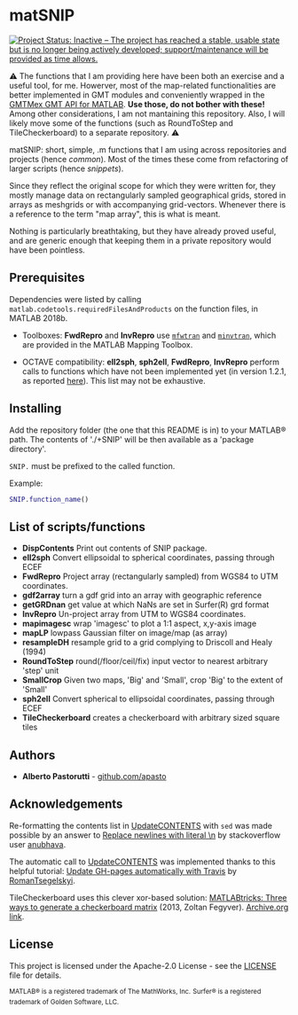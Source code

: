 <!--README.md is generated by UpdateCONTENTS.sh-->
<!--Changes to README.md will be lost.-->

# matSNIP

[![Project Status: Inactive – The project has reached a stable, usable state but is no longer being actively developed; support/maintenance will be provided as time allows.](https://www.repostatus.org/badges/latest/inactive.svg)](https://www.repostatus.org/#inactive)

⚠️ The functions that I am providing here have been both an exercise and a useful tool, for me. Howerver, most of the map-related functionalities are better implemented in GMT modules and conveniently wrapped in the [GMTMex GMT API for MATLAB](https://github.com/GenericMappingTools/gmtmex). **Use those, do not bother with these!** Among other considerations, I am not mantaining this repository. Also, I will likely move some of the functions (such as RoundToStep and TileCheckerboard) to a separate repository. ⚠️

matSNIP: short, simple, .m functions that I am using across repositories and projects (hence *common*).
Most of the times these come from refactoring of larger scripts (hence *snippets*).

Since they reflect the original scope for which they were written for, they mostly manage data on rectangularly sampled geographical grids, stored in arrays as meshgrids or with accompanying grid-vectors.
Whenever there is a reference to the term "map array", this is what is meant.

Nothing is particularly breathtaking, but they have already proved useful, and are generic enough that keeping them in a private repository would have been pointless.

## Prerequisites

Dependencies were listed by calling `matlab.codetools.requiredFilesAndProducts` on the function files, in MATLAB 2018b.

* Toolboxes: **FwdRepro** and **InvRepro** use [`mfwtran`](https://mathworks.com/help/map/ref/mfwdtran.html) and [`minvtran`](https://mathworks.com/help/map/ref/minvtran.html), which are provided in the MATLAB Mapping Toolbox.

* OCTAVE compatibility: **ell2sph**, **sph2ell**, **FwdRepro**, **InvRepro** perform calls to functions which have not been implemented yet (in version 1.2.1, as reported [here](https://wiki.octave.org/Mapping_package#Missing_functions)). This list may not be exhaustive.

## Installing

Add the repository folder (the one that this README is in) to your MATLAB® path.
The contents of './+SNIP' will be then available as a 'package directory'.

`SNIP.` must be prefixed to the called function.

Example:

```matlab
SNIP.function_name()
```
## List of scripts/functions

- **DispContents** Print out contents of SNIP package.
- **ell2sph** Convert ellipsoidal to spherical coordinates, passing through ECEF
- **FwdRepro** Project array (rectangularly sampled) from WGS84 to UTM coordinates.
- **gdf2array** turn a gdf grid into an array with geographic reference
- **getGRDnan** get value at which NaNs are set in Surfer(R) grd format
- **InvRepro** Un-project array from UTM to WGS84 coordinates.
- **mapimagesc** wrap 'imagesc' to plot a 1:1 aspect, x,y-axis image
- **mapLP** lowpass Gaussian filter on image/map (as array)
- **resampleDH** resample grid to a grid complying to Driscoll and Healy (1994)
- **RoundToStep** round(/floor/ceil/fix) input vector to nearest arbitrary 'step' unit
- **SmallCrop** Given two maps, 'Big' and 'Small', crop 'Big' to the extent of 'Small'
- **sph2ell** Convert spherical to ellipsoidal coordinates, passing through ECEF
- **TileCheckerboard** creates a checkerboard with arbitrary sized square tiles

## Authors

- **Alberto Pastorutti** - [github.com/apasto](https://github.com/apasto)

## Acknowledgements

Re-formatting the contents list in [UpdateCONTENTS](UpdateCONTENTS.sh) with `sed` was made possible by an answer to [Replace newlines with literal \n](https://stackoverflow.com/a/38672741/3146014) by stackoverflow user [anubhava](https://stackoverflow.com/users/548225/anubhava).

The automatic call to [UpdateCONTENTS](UpdateCONTENTS.sh) was implemented thanks to this helpful tutorial: [Update GH-pages automatically with Travis](https://romantsegelskyi.github.io/blog//2015/09/14/gh-pages-travis/) by [RomanTsegelskyi](https://github.com/RomanTsegelskyi).

TileCheckerboard uses this clever xor-based solution: [MATLABtricks: Three ways to generate a checkerboard matrix](http://matlabtricks.com/post-31/three-ways-to-generate-a-checkerboard-matrix) (2013, Zoltan Fegyver). [Archive.org link](http://web.archive.org/web/20190125131156/http://matlabtricks.com/post-31/three-ways-to-generate-a-checkerboard-matrix).


## License

This project is licensed under the Apache-2.0 License - see the [LICENSE](LICENSE) file for details.

<sup>MATLAB® is a registered trademark of The MathWorks, Inc.</sup>
<sup>Surfer® is a registered trademark of Golden Software, LLC.</sup>
